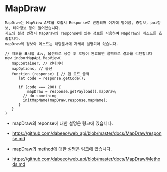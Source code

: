 # MapDraw

~~~
MapDraw는 MapView API를 호출시 Response로 반환되며 여기에 맵이름, 층정보, poi정보, 테마정보 등이 들어있습니다.    
지도의 설정 변경시 MapDraw의 response에 있는 정보를 사용하여 Mapdraw의 메소드를 호출합니다.     
mapDraw의 정보와 메소드는 해당문서에 자세히 설명되어 있습니다. 
~~~



~~~
// 지도를 표시할 div, 옵션으로 생성 후 로딩이 완료되면 콜백으로 결과를 리턴합니다
new indoorMapApi.MapView(
   mapContainer, // 컨테이너
   mapOptions, // 옵션
   function (response) { // 맵 로드 콜백
      let code = response.getCode();
        
      if (code === 200) {
          mapDraw = response.getPayload().mapDraw;
        // do something
        initMapName(mapDraw.response.mapName); 
      }
   }
)
~~~

- mapDraw의 reponse에 대한 설명은 링크에 있습니다. 
- https://github.com/dabeeo/web_api/blob/master/docs/MapDraw/response.md

- mapDraw의 method에 대한 설명은 링크에 있습니다. 
- https://github.com/dabeeo/web_api/blob/master/docs/MapDraw/Methods.md

